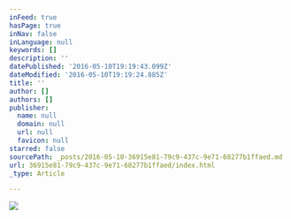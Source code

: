 ```yaml
---
inFeed: true
hasPage: true
inNav: false
inLanguage: null
keywords: []
description: ''
datePublished: '2016-05-10T19:19:43.099Z'
dateModified: '2016-05-10T19:19:24.885Z'
title: ''
author: []
authors: []
publisher:
  name: null
  domain: null
  url: null
  favicon: null
starred: false
sourcePath: _posts/2016-05-10-36915e81-79c9-437c-9e71-68277b1ffaed.md
url: 36915e81-79c9-437c-9e71-68277b1ffaed/index.html
_type: Article

---
```

![](https://the-grid-user-content.s3-us-west-2.amazonaws.com/02e55e18-4a90-4c3e-8984-bd1a391920b7.jpg)